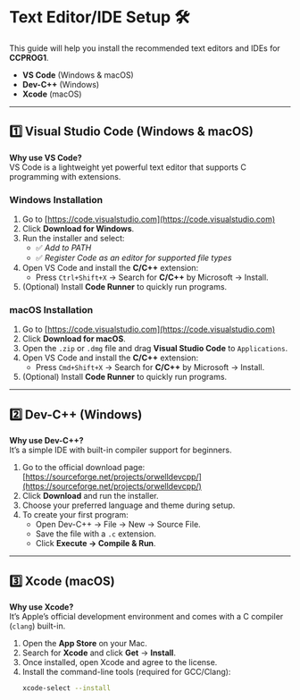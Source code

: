 # Text Editor/IDE Setup 🛠

This guide will help you install the recommended text editors and IDEs for **CCPROG1**.

- **VS Code** (Windows & macOS)
- **Dev-C++** (Windows)
- **Xcode** (macOS)

---

## 1️⃣ Visual Studio Code (Windows & macOS)

**Why use VS Code?**  
VS Code is a lightweight yet powerful text editor that supports C programming with extensions.

### **Windows Installation**

1. Go to [https://code.visualstudio.com](https://code.visualstudio.com)
2. Click **Download for Windows**.
3. Run the installer and select:
   - ✅ _Add to PATH_
   - ✅ _Register Code as an editor for supported file types_
4. Open VS Code and install the **C/C++** extension:
   - Press `Ctrl+Shift+X` → Search for **C/C++** by Microsoft → Install.
5. (Optional) Install **Code Runner** to quickly run programs.

### **macOS Installation**

1. Go to [https://code.visualstudio.com](https://code.visualstudio.com)
2. Click **Download for macOS**.
3. Open the `.zip` or `.dmg` file and drag **Visual Studio Code** to `Applications`.
4. Open VS Code and install the **C/C++** extension:
   - Press `Cmd+Shift+X` → Search for **C/C++** by Microsoft → Install.
5. (Optional) Install **Code Runner** to quickly run programs.

---

## 2️⃣ Dev-C++ (Windows)

**Why use Dev-C++?**  
It’s a simple IDE with built-in compiler support for beginners.

1. Go to the official download page:  
   [https://sourceforge.net/projects/orwelldevcpp/](https://sourceforge.net/projects/orwelldevcpp/)
2. Click **Download** and run the installer.
3. Choose your preferred language and theme during setup.
4. To create your first program:
   - Open Dev-C++ → File → New → Source File.
   - Save the file with a `.c` extension.
   - Click **Execute → Compile & Run**.

---

## 3️⃣ Xcode (macOS)

**Why use Xcode?**  
It’s Apple’s official development environment and comes with a C compiler (`clang`) built-in.

1. Open the **App Store** on your Mac.
2. Search for **Xcode** and click **Get** → **Install**.
3. Once installed, open Xcode and agree to the license.
4. Install the command-line tools (required for GCC/Clang):
   ```bash
   xcode-select --install
   ```
